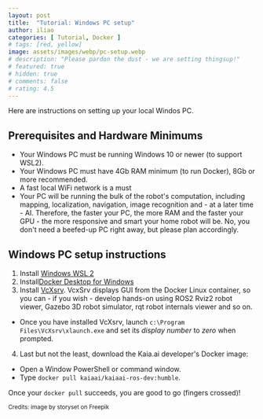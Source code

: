 ```yaml
---
layout: post
title:  "Tutorial: Windows PC setup"
author: iliao
categories: [ Tutorial, Docker ]
# tags: [red, yellow]
image: assets/images/webp/pc-setup.webp
# description: "Please pardon the dust - we are setting thingsup!"
# featured: true
# hidden: true
# comments: false
# rating: 4.5
---
```

Here are instructions on setting up your local Windos PC.

## Prerequisites and Hardware Minimums
- Your Windows PC must be running Windows 10 or newer (to support WSL2).
- Your Windows PC must have 4Gb RAM minimum (to run Docker), 8Gb or more recommended.
- A fast local WiFi network is a must
- Your PC will be running the bulk of the robot's computation, including mapping,
localization, navigation, image recognition and - at a later time - AI.
Therefore, the faster your PC, the more RAM and the faster your GPU - the more
responsive and smart your home robot will be. No, you don't need a beefed-up PC right away,
but please plan accordingly.

## Windows PC setup instructions

1. Install [Windows WSL 2](https://learn.microsoft.com/en-us/windows/wsl/install)
2. Install[Docker Desktop for Windows](https://docs.docker.com/desktop/install/windows-install/)
3. Install [VcXsrv](https://sourceforge.net/projects/vcxsrv/).
VcxSrv displays GUI from the Docker Linux container, so you can - if you wish - develop hands-on
using ROS2 Rviz2 robot viewer, Gazebo 3D robot simulator, rqt robot internals viewer and so on.
  - Once you have installed VcXsrv, launch `c:\Program Files\VcXsrv\xlaunch.exe` and set its
  *display number* to *zero* when prompted.
4. Last but not the least, download the Kaia.ai developer's Docker image:
  - Open a Window PowerShell or command window.
  - Type `docker pull kaiaai/kaiaai-ros-dev:humble`.

Once your `docker pull` succeeds, you are good to go (fingers crossed)!

<small>Credits: image by storyset on Freepik</small>